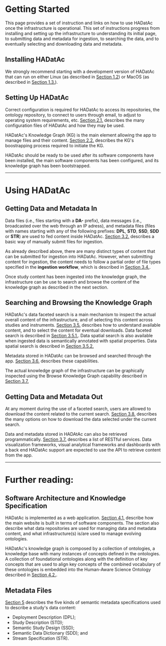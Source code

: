 # Getting Started

This page provides a set of instruction and links on how to use HADatAc once the infrastructure is operational. This set of instructions progress from installing and setting up the infrastructure to understanding its initial page, to submitting data and metadata for ingestion, to searching the data, and to eventually selecting and downloading data and metadata. 

## Installing HADatAc

We strongly recommend starting with a development version of HADatAc that can run on either Linux (as described in [Section 1.2](https://github.com/paulopinheiro1234/hadatac/wiki/HADatAc-User-Guide#12-on-linux-development)) or MacOS (as described in [Section 1.3.](https://github.com/paulopinheiro1234/hadatac/wiki/HADatAc-User-Guide#13-on-macos-development)).

## Setting Up HADatAc

Correct configuration is required for HADatAc to access its repositories, the ontology repository, to connect to users through email, to adjust to operating system requirements, etc. [Section 2.1.](https://github.com/paulopinheiro1234/hadatac/wiki/2.1.-Software-Configuration) describes the many configuration files of HADatAc and how they may be used.

HADatAc's Knowledge Graph (KG) is the main element allowing the app to manage files and their content. [Section 2.2.](https://github.com/paulopinheiro1234/hadatac/wiki/2.2.-Knowledge-Graph-Bootstrap) describes the KG's boostrapping process required to initiate the KG. 

HADatAc should be ready to be used after its software components have been installed, the main software components has been configured, and its knowledge graph has been bootstrapped.

***

# Using HADatAc

## Getting Data and Metadata In

Data files (i.e., files starting with a **DA-** prefix), data messages (i.e., broadcasted over the web through an IP adress), and metadata files (files with names starting with any of the following prefixes: **DPL**, **STD**, **SSD**, **SDD** or **STR**) are used to fed content inside HADatAc. [Section 3.2.](https://github.com/paulopinheiro1234/hadatac/wiki/3.2.-File-Upload) describes a basic way of manually submit files for ingestion. 

As already described above, there are many distinct types of content that can be submitted for ingestion into HADatAc. However, when submitting content for ingestion, the content needs to follow a partial order of file types specified in the __ingestion workflow__, which is described in [Section 3.4.](https://github.com/paulopinheiro1234/hadatac/wiki/3.4.-Metadata-Ingest).

Once study content has been ingested into the knowledge graph, the infrastructure can be use to search and browse the content of the knowledge graph as described in the next section.

## Searching and Browsing the Knowledge Graph

HADatAc's data faceted search is a main mechanism to inspect the actual overall content of the infrastructure, and of selecting this content across studies and instruments. [Section 3.5.](https://github.com/paulopinheiro1234/hadatac/wiki/3.5.-Data-Search) describes how to understand available content, and to select the content for eventual downloads. Data faceted search is described in [Section 3.5.1.](https://github.com/paulopinheiro1234/hadatac/wiki/3.5.1-Data-Faceted-Search). Data spatial search is also available when ingested data is semantically annotated with spatial properties. Data spatial search is described in [Section 3.5.2.](https://github.com/paulopinheiro1234/hadatac/wiki/3.5.2.-Data-Spatial-Search)  

Metadata stored in HADatAc can be browsed and searched through the app. [Section 3.6.](https://github.com/paulopinheiro1234/hadatac/wiki/3.6.-Metadata-Browser-and-Search) describes these capabilities. 

The actual knowledge graph of the infrastructure can be graphically inspected using the Browse Knowledge Graph capability described in [Section 3.7.](https://github.com/paulopinheiro1234/hadatac/wiki/3.7.-Knowledge-Graph-Browser)

## Getting Data and Metadata Out

At any moment during the use of a faceted search, users are allowed to download the content related to the current search. [Section 3.8.](https://github.com/paulopinheiro1234/hadatac/wiki/3.8.-Data-Download) describes the many options on how to download the data selected under the current search.

Data and metadata stored in HADAtAc can also be retrieved programmatically. [Section 3.7.](https://github.com/paulopinheiro1234/hadatac/wiki/3.7.-API) describes a list of RESTful services. Data visualization frameworks, visual analytical frameworks and dashboards with a back end HADatAc support are expected to use the API to retrieve content from the app.  

***

# Further reading: 

## Software Architecture and Knowledge Specification

HADatAc is implemented as a web application. [Section 4.1.](https://github.com/paulopinheiro1234/hadatac/wiki/4.1.-Software-Components) describe how the main website is built in terms of software components. The section also describe what data repositories are used for managing data and metadata content, and what infrastructure(s) is/are used to manage evolving ontologies.  

HADatAc's knowledge graph is composed by a collection of ontologies, a knowledge base with many instances of concepts defined in the ontologies. A collection of foundational ontologies along with the definition of key concepts that are used to align key concepts of the combined vocabulary of these ontologies is embedded into the Human-Aware Science Ontology described in [Section 4.2.](https://github.com/paulopinheiro1234/hadatac/wiki/4.2.-The-Human-Aware-Science-Ontology-(HAScO)).  

## Metadata Files

[Section 5](https://github.com/paulopinheiro1234/hadatac/wiki/5.-Metadata-Files) describes the five kinds of semantic metadata specifications used to describe a study's data content: 
* Deployment Description (DPL); 
* Study Description (STD);
* Semantic Study Design (SSD); 
* Semantic Data Dictionary (SDD); and 
* Stream Specification (STR).


